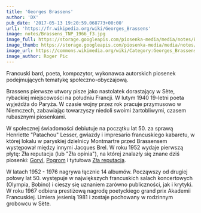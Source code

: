 ```yaml
---
title: 'Georges Brassens'
author: 'DX'
pub_date: '2017-05-13 19:20:59.068773+00:00'
url1: 'https://fr.wikipedia.org/wiki/Georges_Brassens'
image: notes/Brassens_TNP_1966_f3.jpg
image_full: https://storage.googleapis.com/piosenka-media/media/notes/Brassens_TNP_1966_f3.jpg
image_thumb: https://storage.googleapis.com/piosenka-media/media/notes/Brassens_TNP_1966_f3.jpg.0x300_q85_upscale.jpg
image_url: https://commons.wikimedia.org/wiki/Category:Georges_Brassens
image_author: Roger Pic
---
```


Francuski bard, poeta, kompozytor, wykonawca autorskich piosenek podejmujących tematykę społeczno\-obyczajową.

Brassens pierwsze utwory pisze jako nastolatek dorastający w Sète, rybackiej miejscowości na południu Francji. W lutym 1940 19\-letni poeta wyjeżdża do Paryża. W czasie wojny przez rok pracuje przymusowo w Niemczech, zabawiając towarzyszy niedoli swoimi żartobliwymi, czasem rubasznymi piosenkami. 

W społecznej świadomości debiutuje na początku lat 50. za sprawą Henriette "Patachou" Lesser, gwiazdy i impresario francuskiego kabaretu, w której lokalu w paryskiej dzielnicy Montmartre przed Brassensem występował między innymi Jacques Brel. W roku 1952 wydaje pierwszą płytę: Zła reputacja \(lub "Zła opinia"\), na której znalazły się znane dziś piosenki: [Goryl](https://www.piosenkaztekstem.pl/opracowanie/georges\-brassens\-goryl/), [Pogrom](https://www.piosenkaztekstem.pl/opracowanie/georges\-brassens\-pogrom/) i tytułowa [Zła reputacja](https://www.piosenkaztekstem.pl/opracowanie/georges\-brassens\-zla\-reputacja/).

W latach 1952 \- 1976 nagrywa łącznie 14 albumów. Począwszy od drugiej połowy lat 50. występuje w największych francuskich salach koncertowych \(Olympia, Bobino\) i cieszy się uznaniem zarówno publiczności, jak i krytyki. W roku 1967 odbiera prestiżową nagrodę poetyckiego grand prix Akademii Francuskiej. Umiera jesienią 1981 i zostaje pochowany w rodzinnym grobowcu w Sète.